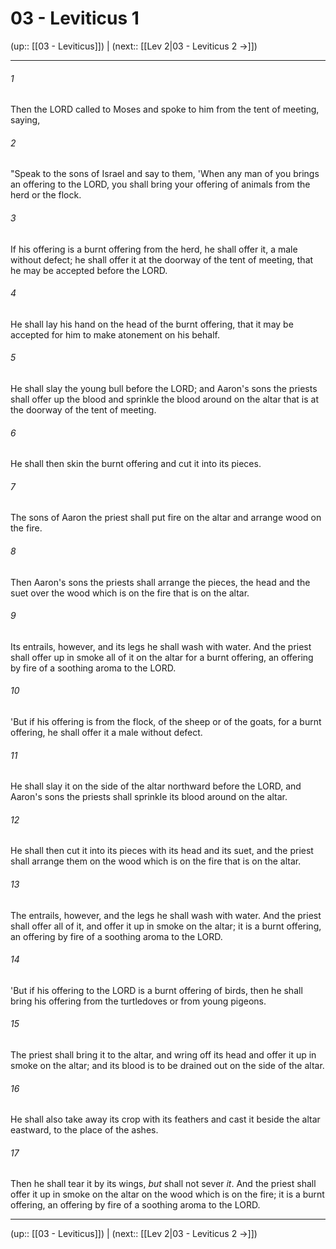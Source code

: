 # 03 - Leviticus 1

(up:: [[03 - Leviticus]]) | (next:: [[Lev 2|03 - Leviticus 2 →]])

***


###### 1 
Then the LORD called to Moses and spoke to him from the tent of meeting, saying, 

###### 2 
"Speak to the sons of Israel and say to them, 'When any man of you brings an offering to the LORD, you shall bring your offering of animals from the herd or the flock. 

###### 3 
If his offering is a burnt offering from the herd, he shall offer it, a male without defect; he shall offer it at the doorway of the tent of meeting, that he may be accepted before the LORD. 

###### 4 
He shall lay his hand on the head of the burnt offering, that it may be accepted for him to make atonement on his behalf. 

###### 5 
He shall slay the young bull before the LORD; and Aaron's sons the priests shall offer up the blood and sprinkle the blood around on the altar that is at the doorway of the tent of meeting. 

###### 6 
He shall then skin the burnt offering and cut it into its pieces. 

###### 7 
The sons of Aaron the priest shall put fire on the altar and arrange wood on the fire. 

###### 8 
Then Aaron's sons the priests shall arrange the pieces, the head and the suet over the wood which is on the fire that is on the altar. 

###### 9 
Its entrails, however, and its legs he shall wash with water. And the priest shall offer up in smoke all of it on the altar for a burnt offering, an offering by fire of a soothing aroma to the LORD. 

###### 10 
'But if his offering is from the flock, of the sheep or of the goats, for a burnt offering, he shall offer it a male without defect. 

###### 11 
He shall slay it on the side of the altar northward before the LORD, and Aaron's sons the priests shall sprinkle its blood around on the altar. 

###### 12 
He shall then cut it into its pieces with its head and its suet, and the priest shall arrange them on the wood which is on the fire that is on the altar. 

###### 13 
The entrails, however, and the legs he shall wash with water. And the priest shall offer all of it, and offer it up in smoke on the altar; it is a burnt offering, an offering by fire of a soothing aroma to the LORD. 

###### 14 
'But if his offering to the LORD is a burnt offering of birds, then he shall bring his offering from the turtledoves or from young pigeons. 

###### 15 
The priest shall bring it to the altar, and wring off its head and offer it up in smoke on the altar; and its blood is to be drained out on the side of the altar. 

###### 16 
He shall also take away its crop with its feathers and cast it beside the altar eastward, to the place of the ashes. 

###### 17 
Then he shall tear it by its wings, _but_ shall not sever _it_. And the priest shall offer it up in smoke on the altar on the wood which is on the fire; it is a burnt offering, an offering by fire of a soothing aroma to the LORD.

***

(up:: [[03 - Leviticus]]) | (next:: [[Lev 2|03 - Leviticus 2 →]])
